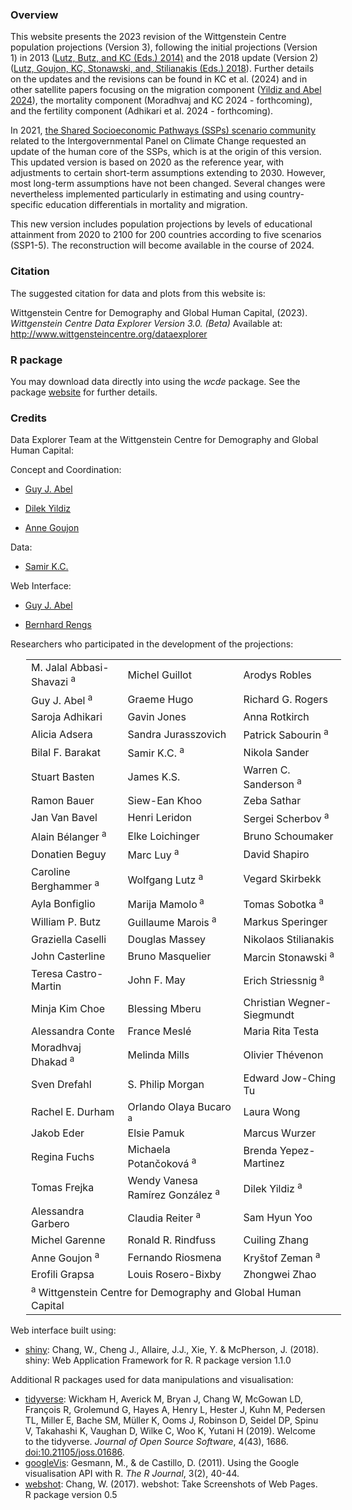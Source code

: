 ### Overview

This website presents the 2023 revision of the Wittgenstein Centre population projections (Version 3), following the initial projections (Version 1) in 2013 ([Lutz, Butz, and KC (Eds.) 2014)](https://global.oup.com/academic/product/world-population-and-human-capital-in-the-twenty-first-century-9780198703167?cc=at&lang=en&) and the 2018 update (Version 2) ([Lutz, Goujon, KC, Stonawski, and, Stilianakis (Eds.) 2018](https://op.europa.eu/en/publication-detail/-/publication/e1853ba8-4444-11e8-a9f4-01aa75ed71a1/language-en)). Further details on the updates and the revisions can be found in KC et al. (2024) and in other satellite papers focusing on the migration component ([Yildiz and Abel 2024](https://pure.iiasa.ac.at/id/eprint/19399/1/WP-24-001.pdf)), the mortality component (Moradhvaj and KC 2024 - forthcoming), and the fertility component (Adhikari et al. 2024 - forthcoming).

In 2021, [the Shared Socioeconomic Pathways (SSPs) scenario community](https://data.ece.iiasa.ac.at/ssp/) related to the Intergovernmental Panel on Climate Change requested an update of the human core of the SSPs, which is at the origin of this version. This updated version is based on 2020 as the reference year, with adjustments to certain short-term assumptions extending to 2030. However, most long-term assumptions have not been changed. Several changes were nevertheless implemented particularly in estimating and using country-specific education differentials in mortality and migration.

This new version includes population projections by levels of educational attainment from 2020 to 2100 for 200 countries according to five scenarios (SSP1-5). The reconstruction will become available in the course of 2024.

### Citation

The suggested citation for data and plots from this website is:

Wittgenstein Centre for Demography and Global Human Capital, (2023). *Wittgenstein Centre Data Explorer Version 3.0. (Beta)* Available at: <http://www.wittgensteincentre.org/dataexplorer>

### R package

You may download data directly into <a href="https://cran.r-project.org/" target="_blank" rel="noopener"><i class="fab fa-r-project"></i></a> using the *wcde* package. See the package <a href="https://guyabel.github.io/wcde/" target="_blank" rel="noopener">website</a> for further details.

### Credits

Data Explorer Team at the Wittgenstein Centre for Demography and Global Human Capital:

Concept and Coordination:

-   [Guy J. Abel](https://iiasa.ac.at/staff/guy-abel)

-   [Dilek Yildiz](https://iiasa.ac.at/staff/dilek-yildiz)

-   [Anne Goujon](https://iiasa.ac.at/staff/anne-goujon)

Data:

-   [Samir K.C.](https://iiasa.ac.at/staff/samir-kc)

Web Interface:

-   [Guy J. Abel](https://iiasa.ac.at/staff/guy-abel)

-   [Bernhard Rengs](https://www.oeaw.ac.at/vid/people/staff/bernhard-rengs)

Researchers who participated in the development of the projections:



<dl>
<table border="0" width="100%" style="margin-left:25px">
<tbody>
 <tr>
    <td>M. Jalal Abbasi-Shavazi <sup> a</sup></td>
    <td>Michel Guillot</td>
    <td>Arodys Robles</td>
  </tr>
<tr>
    <td>Guy J. Abel <sup> a</sup> </td>
    <td>Graeme Hugo</td>
    <td>Richard G. Rogers</td>
  </tr>
  <tr>
    <td>Saroja Adhikari</td>
    <td>Gavin Jones</td>
    <td>Anna Rotkirch</td>
  </tr>
  <tr>
    <td>Alicia Adsera</td>
    <td>Sandra Jurasszovich</td>
    <td>Patrick Sabourin <sup> a</sup></td>
  </tr>
  <tr>
    <td>Bilal F. Barakat </td>
    <td>Samir K.C. <sup> a</sup></td>
    <td>Nikola Sander</td>
  </tr>
  <tr>
    <td>Stuart Basten</td>
    <td>James K.S.</td>
    <td>Warren C. Sanderson <sup> a</sup> </td>
  </tr>
  <tr>
    <td>Ramon Bauer</td>
    <td>Siew-Ean Khoo</td>
    <td>Zeba Sathar</td>
  </tr>
  <tr>
    <td>Jan Van Bavel</td>
    <td>Henri Leridon</td>
    <td>Sergei Scherbov <sup> a</sup></td>
  </tr>
  <tr>
    <td>Alain Bélanger <sup> a</sup></td>
    <td>Elke Loichinger </td>
    <td>Bruno Schoumaker</td>
  </tr>
  <tr>
    <td>Donatien Beguy</td>
    <td>Marc Luy <sup> a</sup></td>
    <td>David Shapiro</td>
  </tr>
  <tr>
    <td>Caroline Berghammer <sup> a</sup> </td>
    <td>Wolfgang Lutz <sup> a</sup> </td>
    <td>Vegard Skirbekk</td>
  </tr>
  <tr>
    <td>Ayla Bonfiglio</td>
    <td>Marija Mamolo<sup> a</sup></td>
    <td>Tomas Sobotka <sup> a</sup></td>
  </tr>
  <tr>
    <td>William P. Butz</td>
    <td>Guillaume Marois <sup> a</sup></td>
    <td>Markus Speringer</td>
  </tr>
  <tr>
    <td>Graziella Caselli</td>
    <td>Douglas Massey</td>
    <td>Nikolaos Stilianakis</td>
  </tr>
  <tr>
    <td>John Casterline</td>
    <td>Bruno Masquelier</td>
    <td>Marcin Stonawski <sup> a</sup></td>
  </tr>
  <tr>
    <td>Teresa Castro-Martin</td>
    <td>John F. May</td>
    <td>Erich Striessnig <sup> a</sup></td>
  </tr>
  <tr>
    <td>Minja Kim Choe</td>
    <td>Blessing Mberu</td>
    <td>Christian Wegner-Siegmundt </td>
  </tr>
  <tr>
    <td>Alessandra Conte </td>
    <td>France Meslé</td>
    <td>Maria Rita Testa </td>
  </tr>
  <tr>
    <td>Moradhvaj Dhakad <sup> a</sup></td>
    <td>Melinda Mills</td>
    <td>Olivier Thévenon</td>
  </tr>
  <tr>
    <td>Sven Drefahl</td>
    <td>S. Philip Morgan</td>
    <td>Edward Jow-Ching Tu</td>
  </tr>
  <tr>
    <td>Rachel E. Durham</td>
    <td>Orlando Olaya Bucaro<sup> a</sup></td>
    <td>Laura Wong</td>
  </tr>
  <tr>
    <td>Jakob Eder</td>
    <td>Elsie Pamuk</td>
    <td>Marcus Wurzer</td>
  </tr>
  <tr>
    <td>Regina Fuchs</td>
    <td>Michaela Potančoková <sup> a</sup></td>
    <td>Brenda Yepez-Martinez</td>
  </tr>
  <tr>
    <td>Tomas Frejka</td>
    <td>Wendy Vanesa Ramírez González <sup> a</sup></td>
    <td>Dilek Yildiz <sup> a</sup></td>
  </tr>
  <tr>
    <td>Alessandra Garbero</td>
    <td>Claudia Reiter <sup> a</sup></td>
    <td>Sam Hyun Yoo</td>
  </tr>
  <tr>
    <td>Michel Garenne</td>
    <td>Ronald R. Rindfuss</td>
    <td>Cuiling Zhang</td>
  </tr>
  <tr>
    <td>Anne Goujon <sup> a</sup></td>
    <td>Fernando Riosmena</td>
    <td>Kryštof Zeman <sup> a</sup></td>
  </tr>
  <tr>
    <td>Erofili Grapsa </td>
    <td>Louis Rosero-Bixby</td>
    <td>Zhongwei Zhao</td>
  </tr>
<tr>
<td colspan="3"><sup>a</sup> Wittgenstein Centre for Demography and Global Human Capital</td>
</tr>
</tbody>
</table>
</dl>

Web interface built using:

-   <a href="http://cran.r-project.org/web/packages/shiny" target="_blank">shiny</a>: Chang, W., Cheng J., Allaire, J.J., Xie, Y. & McPherson, J. (2018). shiny: Web Application Framework for R. R package version 1.1.0

Additional R packages used for data manipulations and visualisation:

-   <a href="http://cran.r-project.org/web/packages/tidyverse" target="_blank">tidyverse</a>: Wickham H, Averick M, Bryan J, Chang W, McGowan LD, François R, Grolemund G, Hayes A, Henry L, Hester J, Kuhn M, Pedersen TL, Miller E, Bache SM, Müller K, Ooms J, Robinson D, Seidel DP, Spinu V, Takahashi K, Vaughan D, Wilke C, Woo K, Yutani H (2019). Welcome to the tidyverse. *Journal of Open Source Software*, 4(43), 1686. <a href="https://joss.theoj.org/papers/10.21105/joss.01686" target="_blank">doi:10.21105/joss.01686</a>.
-   <a href="http://cran.r-project.org/web/packages/googleVis" target="_blank">googleVis</a>: Gesmann, M., & de Castillo, D. (2011). Using the Google visualisation API with R. *The R Journal*, 3(2), 40-44.
-   <a href="http://cran.r-project.org/web/packages/webshot" target="_blank">webshot</a>: Chang, W. (2017). webshot: Take Screenshots of Web Pages. R package version 0.5
